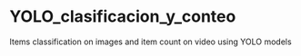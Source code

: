 # YOLO_clasificacion_y_conteo
Items classification on images and item count on video using YOLO models
